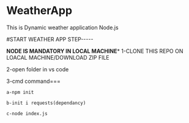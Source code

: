 # WeatherApp
This is Dynamic weather application Node.js


#START WEATHER APP STEP-----

**********NODE IS MANDATORY IN LOCAL MACHINE***********
1-CLONE THIS REPO ON LOACAL MACHINE/DOWNLOAD ZIP FILE 

2-open folder in vs code

3-cmd command===

    a-npm init
    
    b-init i requests(dependancy)
    
    c-node index.js 
    
    
